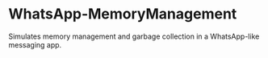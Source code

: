 # WhatsApp-MemoryManagement
Simulates memory management and garbage collection in a WhatsApp-like messaging app.
